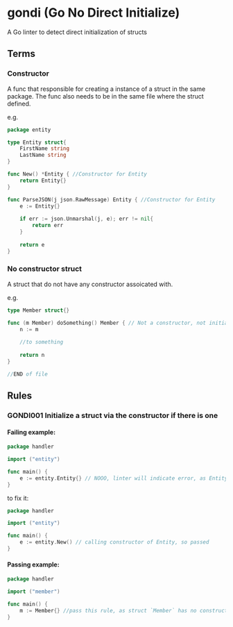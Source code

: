 # gondi (Go No Direct Initialize)
A Go linter to detect direct initialization of structs

## Terms

### Constructor

A func that responsible for creating a instance of a struct in the same package. The func also needs to be in the same file where the struct defined.

e.g.

```go
package entity

type Entity struct{
    FirstName string
    LastName string
}

func New() *Entity { //Constructor for Entity
    return Entity{}
}

func ParseJSON(j json.RawMessage) Entity { //Constructor for Entity
    e := Entity{}
    
    if err := json.Unmarshal(j, e); err != nil{
        return err
    }
    
    return e
}
```

### No constructor struct

A struct that do not have any constructor assoicated with.

e.g.

```go
type Member struct{}

func (m Member) doSomething() Member { // Not a constructor, not initializing a struct
    n := m
    
    //to something
    
    return n
}

//END of file
```


## Rules

### GONDI001 Initialize a struct via the constructor if there is one

#### Failing example:

```go
package handler

import ("entity")

func main() {
    e := entity.Entity{} // NOOO, linter will indicate error, as Entity has a constructor
}
````

to fix it:

```go
package handler

import ("entity")

func main() {
    e := entity.New() // calling constructor of Entity, so passed
}
````

#### Passing example:

```go
package handler

import ("member")

func main() {
    m := Member{} //pass this rule, as struct `Member` has no constructor
}
````
